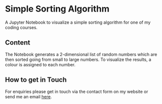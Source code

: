# Simple Sorting Algorithm

A Jupyter Notebook to visualize a simple sorting algorithm for one of my coding courses.

## Content
The Notebook generates a 2-dimensional list of random numbers which are then sorted going from small to large numbers. To visualize the results, a colour is assigned to each number.

## How to get in Touch
For enquiries please get in touch via the contact form on my website
or send me an email [here](https://www.astrofranzi.com/contact/).
